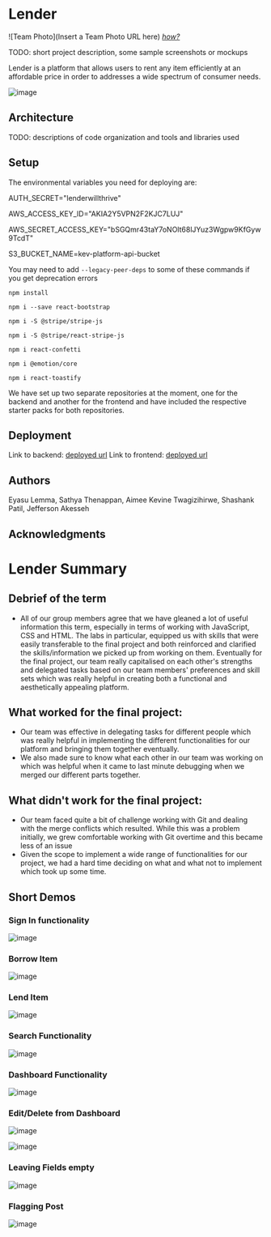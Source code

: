 # Lender

![Team Photo](Insert a Team Photo URL here)
[*how?*](https://help.github.com/articles/about-readmes/#relative-links-and-image-paths-in-readme-files)

TODO: short project description, some sample screenshots or mockups

Lender is a platform that allows users to rent any item efficiently at an affordable price in order to addresses a wide spectrum of consumer needs.

![image](https://media.giphy.com/media/ORzJOq6iO4W2CQeS43/giphy.gif)

## Architecture
 
TODO:  descriptions of code organization and tools and libraries used

## Setup

The environmental variables you need for deploying are:

AUTH_SECRET="lenderwillthrive"

AWS_ACCESS_KEY_ID="AKIA2Y5VPN2F2KJC7LUJ"

AWS_SECRET_ACCESS_KEY="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"

S3_BUCKET_NAME=kev-platform-api-bucket

You may need to add `--legacy-peer-deps` to some of these commands if you get deprecation errors

`npm install`

`npm i --save react-bootstrap`

`npm i -S @stripe/stripe-js`

`npm i -S @stripe/react-stripe-js`

`npm i react-confetti`

`npm i @emotion/core`

`npm i react-toastify`

We have set up two separate repositories at the moment, one for the backend and another for the frontend and have included the respective starter packs for both repositories. 
## Deployment

Link to backend: [deployed url](https://lender-backend.onrender.com)
Link to frontend: [deployed url](https://lender.onrender.com)

## Authors

Eyasu Lemma, Sathya Thenappan, Aimee Kevine Twagizihirwe, Shashank Patil, Jefferson Akesseh

## Acknowledgments

# Lender Summary

## Debrief of the term
- All of our group members agree that we have gleaned a lot of useful information this term, especially in terms of working with JavaScript, CSS and HTML. The labs in particular, equipped us with skills that were easily transferable to the final project and both reinforced and clarified the skills/information we picked up from working on them. Eventually for the final project, our team really capitalised on each other's strengths and delegated tasks based on our team members' preferences and skill sets which was really helpful in creating both a functional and aesthetically appealing platform.
 
## What worked for the final project:
- Our team was effective in delegating tasks for different people which was really helpful in implementing the different functionalities for our platform and bringing them together eventually. 
- We also made sure to know what each other in our team was working on which was helpful when it came to last minute debugging when we merged our different parts together. 

## What didn't work for the final project:
- Our team faced quite a bit of challenge working with Git and dealing with the merge conflicts which resulted. While this was a problem initially, we grew comfortable working with Git overtime and this became less of an issue
- Given the scope to implement a wide range of functionalities for our project, we had a hard time deciding on what and what not to implement which took up some time.

## Short Demos

### Sign In functionality

![image](https://github.com/dartmouth-cs52-22S/project-lender/blob/master/signIn.gif)

### Borrow Item

![image](https://media.giphy.com/media/bB70x9ZXY0PrEzNqmv/giphy.gif)

### Lend Item

![image](https://media.giphy.com/media/HSD9lmp4kIMzlB7FTf/giphy.gif)

### Search Functionality

![image](https://media.giphy.com/media/465ThyCT617xAYIv7a/giphy.gif)

### Dashboard Functionality

![image](https://media.giphy.com/media/GiIZ3NVtsldJALM4Zl/giphy.gif)

### Edit/Delete from Dashboard

![image](https://media.giphy.com/media/xfrhkZI3YCo3DQ7TlS/giphy.gif)

![image](https://media.giphy.com/media/99oflH2iT8Qn72Gh1M/giphy.gif)

### Leaving Fields empty

![image](https://media.giphy.com/media/djdMpjQgZZLTGXICAB/giphy.gif)

### Flagging Post

![image](https://media.giphy.com/media/Wtey5qKmNxRHguSHXl/giphy.gif)
